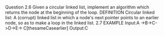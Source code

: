 Question 2.6
Given a circular linked list, implement an algorithm which returns the node at the beginning of the loop.
DEFINITION
Circular linked list: A (corrupt) linked list in which a node's next pointer points to an earlier node, so as to make a loop in the linked list.
2.7
EXAMPLE
Input:A ->B->C->D->E-> C[thesameCasearlier] Output:C
